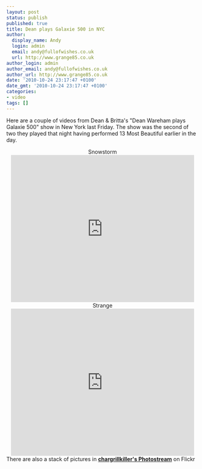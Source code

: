```yaml
---
layout: post
status: publish
published: true
title: Dean plays Galaxie 500 in NYC
author:
  display_name: Andy
  login: admin
  email: andy@fullofwishes.co.uk
  url: http://www.grange85.co.uk
author_login: admin
author_email: andy@fullofwishes.co.uk
author_url: http://www.grange85.co.uk
date: '2010-10-24 23:17:47 +0100'
date_gmt: '2010-10-24 23:17:47 +0100'
categories:
- video
tags: []
---
```

<p>Here are a couple of videos from Dean &amp; Britta&#39;s &quot;Dean Wareham plays Galaxie 500&quot; show<span class="removed_link" title="http://db.fullofwishes.co.uk/wiki/Shows/Dean_%26_Britta/2010-10-22a"> in New York last Friday</span>. The show was the second of two they played that night having <span class="removed_link" title="http://db.fullofwishes.co.uk/wiki/Shows/Dean_%26_Britta/2010-10-22">performed 13 Most Beautiful earlier in the day</span>.<br></p>
<div style="text-align: center;">Snowstorm<br><a href="http://www.youtube.com/watch?v=pP80vhsTLZs"><embed width='480' height='385' allowfullscreen='true' allowscriptaccess='always' type='application/x-shockwave-flash' src="http://www.youtube.com/v/pP80vhsTLZs&hl=en&fs=1" /></a></div>
<div style="text-align: center;">Strange<br><a href="http://www.youtube.com/watch?v=nZvIU2oI4aw"><embed width='480' height='385' allowfullscreen='true' allowscriptaccess='always' type='application/x-shockwave-flash' src="http://www.youtube.com/v/nZvIU2oI4aw&hl=en&fs=1" /></a><br></div>
<div style="text-align: left;">There are also a stack of pictures in <b><a href="http://www.flickr.com/photos/chargrillkiller/">chargrillkiller&#39;s Photostream</a></b> on Flickr</div>
